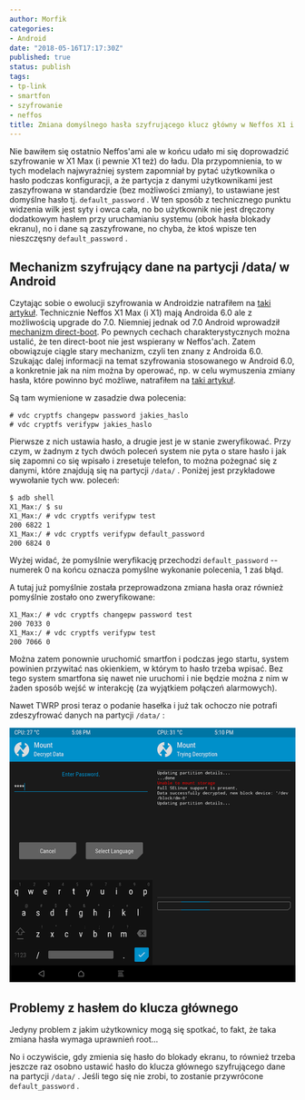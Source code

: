 ```yaml
---
author: Morfik
categories:
- Android
date: "2018-05-16T17:17:30Z"
published: true
status: publish
tags:
- tp-link
- smartfon
- szyfrowanie
- neffos
title: Zmiana domyślnego hasła szyfrującego klucz główny w Neffos X1 i X1 Max
---
```


Nie bawiłem się ostatnio Neffos'ami ale w końcu udało mi się doprowadzić szyfrowanie w X1 Max (i
pewnie X1 też) do ładu. Dla przypomnienia, to w tych modelach najwyraźniej system zapomniał by
pytać użytkownika o hasło podczas konfiguracji, a że partycja z danymi użytkownikami jest
zaszyfrowana w standardzie (bez możliwości zmiany), to ustawiane jest domyślne hasło tj.
`default_password` . W ten sposób z technicznego punktu widzenia wilk jest syty i owca cała,
no bo użytkownik nie jest dręczony dodatkowym hasłem przy uruchamianiu systemu (obok hasła blokady
ekranu), no i dane są zaszyfrowane, no chyba, że ktoś wpisze ten nieszczęsny
`default_password` .

<!--more-->
## Mechanizm szyfrujący dane na partycji /data/ w Android

Czytając sobie o ewolucji szyfrowania w Androidzie natrafiłem na
[taki artykuł](https://yourtechexplained.com/2016/12/08/explained-android-nougat-file-based-encryption/).
Technicznie Neffos X1 Max (i X1) mają Androida 6.0 ale z możliwością upgrade do 7.0. Niemniej
jednak od 7.0 Android wprowadził
[mechanizm direct-boot](https://developer.android.com/training/articles/direct-boot.html). Po
pewnych cechach charakterystycznych można ustalić, że ten direct-boot nie jest wspierany w
Neffos'ach. Zatem obowiązuje ciągle stary mechanizm, czyli ten znany z Androida 6.0. Szukając dalej
informacji na temat szyfrowania stosowanego w Android 6.0, a konkretnie jak na nim można by
operować, np. w celu wymuszenia zmiany hasła, które powinno być możliwe, natrafiłem na
[taki artykuł](https://www.xda-developers.com/how-to-manually-change-your-android-encryption-password/).

Są tam wymienione w zasadzie dwa polecenia:

    # vdc cryptfs changepw password jakies_haslo
    # vdc cryptfs verifypw jakies_haslo

Pierwsze z nich ustawia hasło, a drugie jest je w stanie zweryfikować. Przy czym, w żadnym z tych
dwóch poleceń system nie pyta o stare hasło i jak się zapomni co się wpisało i zresetuje telefon,
to można pożegnać się z danymi, które znajdują się na partycji `/data/` . Poniżej jest przykładowe
wywołanie tych ww. poleceń:

    $ adb shell
    X1_Max:/ $ su
    X1_Max:/ # vdc cryptfs verifypw test
    200 6822 1
    X1_Max:/ # vdc cryptfs verifypw default_password
    200 6824 0

Wyżej widać, że pomyślnie weryfikację przechodzi `default_password` -- numerek 0 na końcu oznacza
pomyślne wykonanie polecenia, 1 zaś błąd.

A tutaj już pomyślnie została przeprowadzona zmiana hasła oraz również pomyślnie zostało ono
zweryfikowane:

    X1_Max:/ # vdc cryptfs changepw password test
    200 7033 0
    X1_Max:/ # vdc cryptfs verifypw test
    200 7066 0

Można zatem ponownie uruchomić smartfon i podczas jego startu, system powinien przywitać nas
okienkiem, w którym to hasło trzeba wpisać. Bez tego system smartfona się nawet nie uruchomi i nie
będzie można z nim w żaden sposób wejść w interakcję (za wyjątkiem połączeń alarmowych).

Nawet TWRP prosi teraz o podanie hasełka i już tak ochoczo nie potrafi zdeszyfrować danych na
partycji `/data/` :

![](/img/2018/05/twrp.png#big)

## Problemy z hasłem do klucza głównego

Jedyny problem z jakim użytkownicy mogą się spotkać, to fakt, że taka zmiana hasła wymaga uprawnień
root...

No i oczywiście, gdy zmienia się hasło do blokady ekranu, to również trzeba jeszcze raz osobno
ustawić hasło do klucza głównego szyfrującego dane na partycji `/data/` . Jeśli tego się nie zrobi,
to zostanie przywrócone `default_password` .
